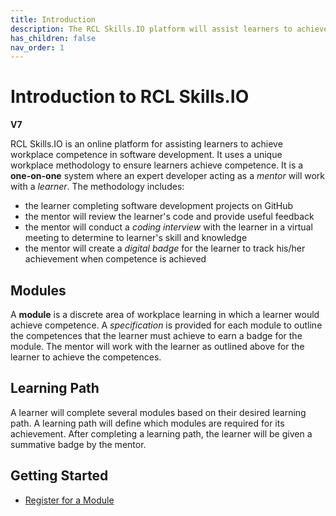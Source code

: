 ```yaml
---
title: Introduction
description: The RCL Skills.IO platform will assist learners to achieve competence in software development
has_children: false
nav_order: 1
---
```


# Introduction to RCL Skills.IO
**V7**

RCL Skills.IO is an online platform for assisting learners to achieve workplace competence in software development. It uses a unique workplace methodology to ensure learners achieve competence. It is a **one-on-one** system where an expert developer acting as a *mentor* will work with a *learner*. The methodology includes:

- the learner completing software development projects on GitHub
- the mentor will review the learner's code and provide useful feedback 
- the mentor will conduct a *coding interview* with the learner in a virtual meeting to determine to learner's skill and knowledge
- the mentor will create a *digital badge* for the learner to track his/her achievement when competence is achieved

## Modules

A **module** is a discrete area of workplace learning in which a learner would achieve competence. A *specification* is provided for each module to outline the competences that the learner must achieve to earn a badge for the module. The mentor will work with the learner as outlined above for the learner to achieve the competences.

## Learning Path

A learner will complete several modules based on their desired learning path. A learning path will define which modules are required for its achievement. After completing a learning path, the learner will be given a summative badge by the mentor.

## Getting Started

- [Register for a Module](./regsitration.md)